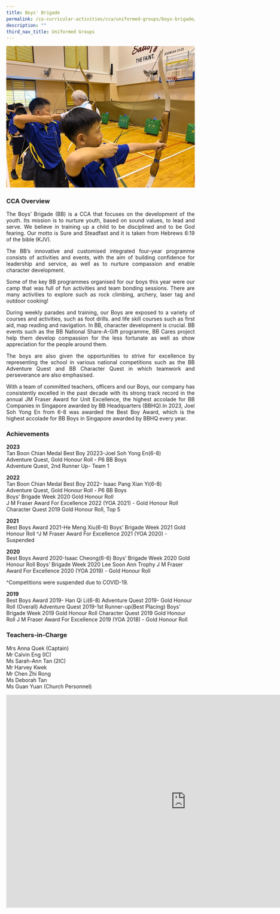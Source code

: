 ```yaml
---
title: Boys' Brigade
permalink: /co-curricular-activities/cca/uniformed-groups/boys-brigade/
description: ""
third_nav_title: Uniformed Groups
---
```

![](/images/BB_Picture4.jpg)

### CCA Overview&nbsp;

<p style="text-align: justify;">The Boys’ Brigade (BB) is a CCA that focuses on the development of the youth. Its mission is to nurture youth, based on sound values, to lead and serve. We believe in training up a child to be disciplined and to be God fearing. Our motto is Sure and Steadfast and it is taken from Hebrews 6:19 of the bible (KJV).

</p><p style="text-align: justify;">The BB’s innovative and customised integrated four-year programme consists of activities and events, with the aim of building confidence for leadership and service, as well as to nurture compassion and enable character development.

</p><p style="text-align: justify;">Some of the key BB programmes organised for our boys this year were our camp that was full of fun activities and team bonding sessions. There are many activities to explore such as rock climbing, archery, laser tag and outdoor cooking!

</p><p style="text-align: justify;">During weekly parades and training, our Boys are exposed to a variety of courses and activities, such as foot drills. and life skill courses such as first aid, map reading and navigation. In BB, character development is crucial. BB events such as the BB National Share-A-Gift programme, BB Cares project help them develop compassion for the less fortunate as well as show appreciation for the people around them.

</p><p style="text-align: justify;">The boys are also given the opportunities to strive for excellence by representing the school in various national competitions such as the BB Adventure Quest and BB Character Quest in which teamwork and perseverance are also emphasised.

</p><p style="text-align: justify;">With a team of committed teachers, officers and our Boys, our company has consistently excelled in the past decade with its strong track record in the annual JM Fraser Award for Unit Excellence, the highest accolade for BB Companies in Singapore awarded by BB Headquarters (BBHQ).In 2023, Joel Soh Yong En from 6-8 was awarded the Best Boy Award, which is the highest accolade for BB Boys in Singapore awarded by BBHQ every year.<br>


### Achievements
<b>2023</b> <br>
Tan Boon Chian Medal Best Boy 20223-Joel Soh Yong En(6-8)  
Adventure Quest, Gold Honour Roll - P6 BB Boys  
Adventure Quest, 2nd Runner Up- Team 1

<b>2022</b> <br>
Tan Boon Chian Medal Best Boy 2022- Isaac Pang Xian Yi(6-8)  
Adventure Quest, Gold Honour Roll - P6 BB Boys  
Boys’ Brigade Week 2020 Gold Honour Roll  
J M Fraser Award For Excellence 2022 (YOA 2021) - Gold Honour Roll  
Character Quest 2019 Gold Honour Roll, Top 5

<b>2021</b> <br>
Best Boys Award 2021-He Meng Xiu(6-6)
Boys’ Brigade Week 2021 Gold Honour Roll
^J M Fraser Award For Excellence 2021 (YOA 2020) - Suspended

<b>2020</b> <br>
Best Boys Award 2020-Isaac Cheong(6-6)
Boys’ Brigade Week 2020 Gold Honour Roll
Boys’ Brigade Week 2020 Lee Soon Ann Trophy
J M Fraser Award For Excellence 2020 (YOA 2019) - Gold Honour Roll

^Competitions were suspended due to COVID-19.
  

<b>2019</b> <br>
Best Boys Award 2019- Han Qi Li(6-8)
Adventure Quest 2019- Gold Honour Roll (Overall)
Adventure Quest 2019-1st Runner-up(Best Placing)
Boys’ Brigade Week 2019 Gold Honour Roll
Character Quest 2019 Gold Honour Roll
J M Fraser Award For Excellence 2019 (YOA 2018) - Gold Honour Roll

### Teachers-in-Charge
Mrs Anna Quek (Captain) <br>
Mr Calvin Eng (IC) <br> 
Ms Sarah-Ann Tan (2IC) <br> 
Mr Harvey Kwek&nbsp;<br> 
Mr Chen Zhi Rong<br>
Ms Deborah Tan<br>
Ms Guan Yuan (Church Personnel)<br>
	
<iframe allowfullscreen="true" height="569" width="960" frameborder="0" src="https://docs.google.com/presentation/d/e/2PACX-1vQ-oTahjltvoF-2uERUgRC81WNbAbzva3nRlDrh6kIi2IfEjC2-XUIeb5HpyVNsQKy10vv-tTBEgTIw/embed?start=true&amp;loop=true&amp;delayms=3000"></iframe></p>